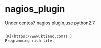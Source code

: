 nagios_plugin
======
Under centos7 nagios plugin,use python2.7.
                                


                                                                                                          [K](https://www.ktianc.com)( )                                                                                                   Programming rich life.
